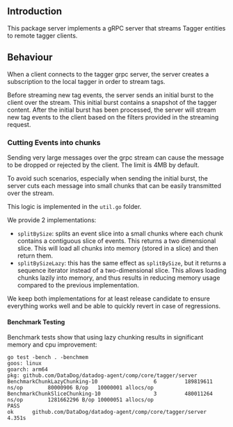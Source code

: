 ## Introduction

This package server implements a gRPC server that streams Tagger entities to remote tagger clients.

## Behaviour

When a client connects to the tagger grpc server, the server creates a subscription to the local tagger in order to stream tags.

Before streaming new tag events, the server sends an initial burst to the client over the stream. This initial burst contains a snapshot of the tagger content. After the initial burst has been processed, the server will stream new tag events to the client based on the filters provided in the streaming request.

### Cutting Events into chunks

Sending very large messages over the grpc stream can cause the message to be dropped or rejected by the client. The limit is 4MB by default.

To avoid such scenarios, especially when sending the initial burst, the server cuts each message into small chunks that can be easily transmitted over the stream.

This logic is implemented in the `util.go` folder.

We provide 2 implementations:
- `splitBySize`: splits an event slice into a small chunks where each chunk contains a contiguous slice of events. This returns a two dimensional slice. This will load all chunks into memory (stored in a slice) and then return them.
- `splitBySizeLazy`: this has the same effect as `splitBySize`, but it returns a sequence iterator instead of a two-dimensional slice. This allows loading chunks lazily into memory, and thus results in reducing memory usage compared to the previous implementation.

We keep both implementations for at least release candidate to ensure everything works well and be able to quickly revert in case of regressions.

#### Benchmark Testing 

Benchmark tests show that using lazy chunking results in significant memory and cpu improvement:

```
go test -bench . -benchmem 
goos: linux
goarch: arm64
pkg: github.com/DataDog/datadog-agent/comp/core/tagger/server
BenchmarkChunkLazyChunking-10                  6         189819611 ns/op        80000906 B/op   10000001 allocs/op
BenchmarkChunkSliceChunking-10                 3         480011264 ns/op        1281662296 B/op 10000051 allocs/op
PASS
ok      github.com/DataDog/datadog-agent/comp/core/tagger/server        4.351s
```




